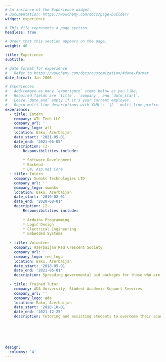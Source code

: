 ```yaml
---
# An instance of the Experience widget.
# Documentation: https://wowchemy.com/docs/page-builder/
widget: experience

# This file represents a page section.
headless: true

# Order that this section appears on the page.
weight: 40

title: Experience
subtitle:

# Date format for experience
#   Refer to https://wowchemy.com/docs/customization/#date-format
date_format: Jan 2006

# Experiences.
#   Add/remove as many `experience` items below as you like.
#   Required fields are `title`, `company`, and `date_start`.
#   Leave `date_end` empty if it's your current employer.
#   Begin multi-line descriptions with YAML's `|2-` multi-line prefix.
experience:
  - title: Intern
    company: ATL Tech LLC
    company_url: ''
    company_logo: atl
    location: Baku, Azerbaijan
    date_start: '2021-05-01'
    date_end: '2021-06-05'
    description: |2-
        Responsibilities include:
        
        * Software Development
        * Backend
        * C#, Asp.net Core
  - title: Intern
    company: Sumaks Technologies LTD
    company_url: ''
    company_logo: sumaks
    location: Baku, Azerbaijan
    date_start: '2019-02-01'
    date_end: '2020-08-01'
    description: |2-
        Responsibilities include:
        
        * Arduino Programming
        * Logic Design
        * Electrical Engineering
        * Embedded Systems
        
  - title: Volunteer
    company: Azerbaijan Red Crescent Society
    company_url: ''
    company_logo: red_logo
    location: Baku, Azerbaijan
    date_start: '2018-05-01'
    date_end: '2021-05-01'
    description: Spreading governmental aid packages for those who are elderly, or who are otherwise unable to meet their needs.
        
  - title: Trained Tutor
    company: ADA University, Student Academic Support Services
    company_url: ''
    company_logo: ada
    location: Baku, Azerbaijan
    date_start: '2018-10-01'
    date_end: '2021-12-25'
    description: Tutoring and assisting students to overcome their academic challenges.




    

design:
  columns: '4'
---
```

